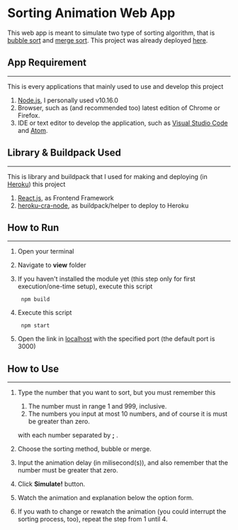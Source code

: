 # Sorting Animation Web App

This web app is meant to simulate two type of sorting algorithm, that is [bubble sort](https://www.geeksforgeeks.org/bubble-sort/) and [merge sort](https://www.geeksforgeeks.org/merge-sort/). This project was already deployed [here](https://sort-web.herokuapp.com).

## App Requirement

---------
This is every applications that mainly used to use and develop this project

1. [Node.js](https://nodejs.org/en/), I personally used v10.16.0
2. Browser, such as (and recommended too) latest edition of Chrome or Firefox.
3. IDE or text editor to develop the application, such as [Visual Studio Code](https://code.visualstudio.com/) and [Atom](https://atom.io/).

## Library & Buildpack Used

---------
This is library and buildpack that I used for making and deploying (in [Heroku](https://heroku.com)) this project

1. [React.js](https://reactjs.org/), as Frontend Framework
2. [heroku-cra-node](https://github.com/mars/heroku-cra-node), as buildpack/helper to deploy to Heroku

## How to Run

---------

1. Open your terminal
2. Navigate to **view** folder
3. If you haven't installed the module yet (this step only for first execution/one-time setup), execute this script

        npm build

4. Execute this script

        npm start

5. Open the link in [localhost](127.0.0.1:3000) with the specified port (the default port is 3000)

## How to Use

---------

1. Type the number that you want to sort, but you must remember this
   1. The number must in range 1 and 999, inclusive.
   2. The numbers you input at most 10 numbers, and of course it is must be greater than zero.

   with each number separated by **;** .
2. Choose the sorting method, bubble or merge.
3. Input the animation delay (in milisecond(s)), and also remember that the number must be greater that zero.
4. Click **Simulate!** button.
5. Watch the animation and explanation below the option form.
6. If you wath to change or rewatch the animation (you could interrupt the sorting process, too), repeat the step from 1 until 4.
